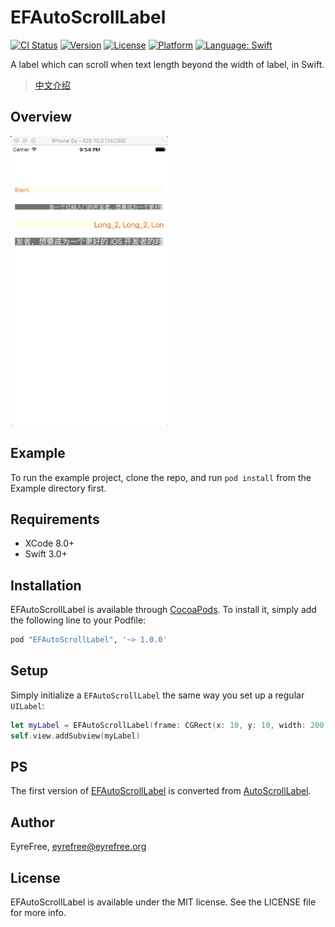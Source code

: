 # EFAutoScrollLabel

[![CI Status](http://img.shields.io/travis/EyreFree/EFAutoScrollLabel.svg?style=flat)](https://travis-ci.org/EyreFree/EFAutoScrollLabel)
[![Version](https://img.shields.io/cocoapods/v/EFAutoScrollLabel.svg?style=flat)](http://cocoapods.org/pods/EFAutoScrollLabel)
[![License](https://img.shields.io/cocoapods/l/EFAutoScrollLabel.svg?style=flat)](http://cocoapods.org/pods/EFAutoScrollLabel)
[![Platform](https://img.shields.io/cocoapods/p/EFAutoScrollLabel.svg?style=flat)](http://cocoapods.org/pods/EFAutoScrollLabel)
[![Language: Swift](https://img.shields.io/badge/language-swift-orange.svg)](https://travis-ci.org/EyreFree/EFAutoScrollLabel)

A label which can scroll when text length beyond the width of label, in Swift.

> [中文介绍](https://github.com/EyreFree/EFAutoScrollLabel/blob/master/README_CN.md)

## Overview

<img src="EFAutoScrollLabel/Assets/example.png" width = "50%"/>

## Example

To run the example project, clone the repo, and run `pod install` from the Example directory first.

## Requirements

- XCode 8.0+
- Swift 3.0+

## Installation

EFAutoScrollLabel is available through [CocoaPods](http://cocoapods.org). To install
it, simply add the following line to your Podfile:

```ruby
pod "EFAutoScrollLabel", '~> 1.0.0'
```

## Setup

Simply initialize a `EFAutoScrollLabel` the same way you set up a regular `UILabel`:

```swift
let myLabel = EFAutoScrollLabel(frame: CGRect(x: 10, y: 10, width: 200, height: 40))
self.view.addSubview(myLabel)
```

## PS

The first version of [EFAutoScrollLabel](https://github.com/EyreFree/EFAutoScrollLabel) is converted from [AutoScrollLabel](https://github.com/firewolf-ljw/AutoScrollLabel/commit/6981994ad64ab3b29b87a423109f556134c83b41).

## Author

EyreFree, eyrefree@eyrefree.org

## License

EFAutoScrollLabel is available under the MIT license. See the LICENSE file for more info.

